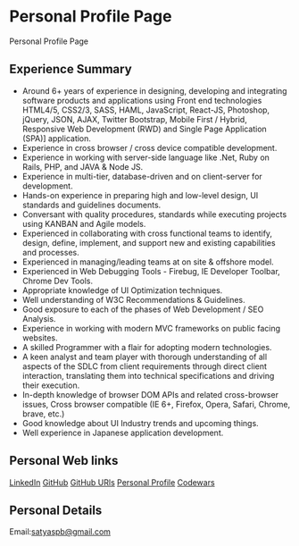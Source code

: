 # Personal Profile Page
Personal Profile Page

## Experience Summary
* Around 6+ years of experience in designing, developing and integrating software products and applications using Front end technologies HTML4/5, CSS2/3, SASS, HAML, JavaScript, React-JS, Photoshop, jQuery, JSON, AJAX, Twitter Bootstrap, Mobile First / Hybrid, Responsive Web Development (RWD) and Single Page Application (SPA)] application. 
* Experience in cross browser / cross device compatible development. 
* Experience in working with server-side language like .Net, Ruby on Rails, PHP, and JAVA & Node JS. 
* Experience in multi-tier, database-driven and on client-server for development. 
* Hands-on experience in preparing high and low-level design, UI standards and guidelines documents. 
* Conversant with quality procedures, standards while executing projects using KANBAN and Agile models. 
* Experienced in collaborating with cross functional teams to identify, design, define, implement, and support new and existing capabilities and processes. 
* Experienced in managing/leading teams at on site & offshore model. 
* Experienced in Web Debugging Tools - Firebug, IE Developer Toolbar, Chrome Dev Tools. 
* Appropriate knowledge of UI Optimization techniques. 
* Well understanding of W3C Recommendations & Guidelines. 
* Good exposure to each of the phases of Web Development / SEO Analysis. 
* Experience in working with modern MVC frameworks on public facing websites. 
* A skilled Programmer with a flair for adopting modern technologies. 
* A keen analyst and team player with thorough understanding of all aspects of the SDLC from client requirements through direct client interaction, translating them into technical specifications and driving their execution. 
* In-depth knowledge of browser DOM APIs and related cross-browser issues, Cross browser compatible (IE 6+, Firefox, Opera, Safari, Chrome, brave, etc.) 
* Good knowledge about UI Industry trends and upcoming things. 
* Well experience in Japanese application development. 

## Personal Web links
[LinkedIn](https://www.linkedin.com/in/satishborkar)
[GitHub](https://github.com/satishborkar)
[GitHub URls](https://github.com/satishborkar/gitHubUrls)
[Personal Profile](https://satishborkar.github.io/profile/)
[Codewars](https://www.codewars.com/users/satyaspb)

## Personal Details
Email:satyaspb@gmail.com